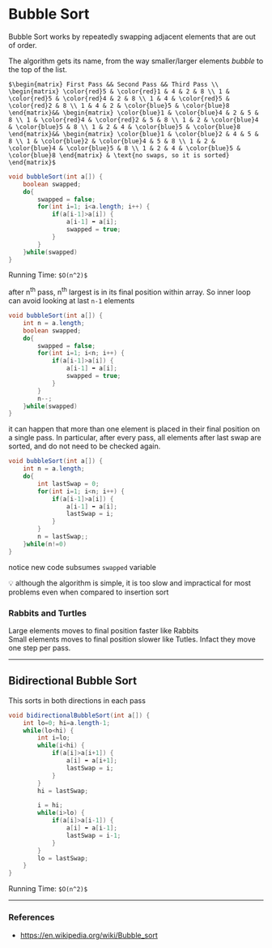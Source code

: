 # Bubble Sort

Bubble Sort works by repeatedly swapping adjacent elements that are out of order.

The algorithm gets its name, from the way smaller/larger elements *bubble* to the top of the list.

`$\begin{matrix}
First Pass && Second Pass && Third Pass \\
\begin{matrix}
\color{red}5 & \color{red}1 & 4 & 2 & 8 \\
1 & \color{red}5 & \color{red}4 & 2 & 8 \\
1 & 4 & \color{red}5 & \color{red}2 & 8 \\
1 & 4 & 2 & \color{blue}5 & \color{blue}8
\end{matrix}&&
\begin{matrix}
\color{blue}1 & \color{blue}4 & 2 & 5 & 8 \\
1 & \color{red}4 & \color{red}2 & 5 & 8 \\
1 & 2 & \color{blue}4 & \color{blue}5 & 8 \\
1 & 2 & 4 & \color{blue}5 & \color{blue}8
\end{matrix}&&
\begin{matrix}
\color{blue}1 & \color{blue}2 & 4 & 5 & 8 \\
1 & \color{blue}2 & \color{blue}4 & 5 & 8 \\
1 & 2 & \color{blue}4 & \color{blue}5 & 8 \\
1 & 2 & 4 & \color{blue}5 & \color{blue}8
\end{matrix} &
\text{no swaps, so it is sorted}
\end{matrix}$`

```java
void bubbleSort(int a[]) {
    boolean swapped;
    do{
        swapped = false;
        for(int i=1; i<a.length; i++) {
            if(a[i-1]>a[i]) {
                a[i-1] ⬌ a[i];
                swapped = true;
            }
        }
    }while(swapped)
}
```

Running Time: `$O(n^2)$`

after n<sup>th</sup> pass, n<sup>th</sup> largest is in its final position within array. 
So inner loop can avoid looking at last `n-1` elements

```java
void bubbleSort(int a[]) {
    int n = a.length;
    boolean swapped;
    do{
        swapped = false;
        for(int i=1; i<n; i++) {
            if(a[i-1]>a[i]) {
                a[i-1] ⬌ a[i];
                swapped = true;
            }
        }
        n--;
    }while(swapped)
}
```

it can happen that more than one element is placed in their final position on a single pass. 
In particular, after every pass, all elements after last swap are sorted, and do not need to be checked again.

```java
void bubbleSort(int a[]) {
    int n = a.length;
    do{
        int lastSwap = 0;
        for(int i=1; i<n; i++) {
            if(a[i-1]>a[i]) {
                a[i-1] ⬌ a[i];
                lastSwap = i;
            }
        }
        n = lastSwap;;
    }while(n!=0)
}
```

notice new code subsumes `swapped` variable

:bulb: although the algorithm is simple, it is too slow and impractical for most problems even when compared to insertion sort

### Rabbits and Turtles

Large elements moves to final position faster like Rabbits  
Small elements moves to final position slower like Tutles. Infact they move one step per pass.

---

## Bidirectional Bubble Sort

This sorts in both directions in each pass

```java
void bidirectionalBubbleSort(int a[]) {
    int lo=0; hi=a.length-1;
    while(lo<hi) {
        int i=lo;
        while(i<hi) {
            if(a[i]>a[i+1]) {
                a[i] ⬌ a[i+1];
                lastSwap = i;
            }
        }
        hi = lastSwap;

        i = hi;
        while(i>lo) {
            if(a[i]>a[i-1]) {
                a[i] ⬌ a[i-1];
                lastSwap = i-1;
            }
        }
        lo = lastSwap;
    }
}
```

Running Time: `$O(n^2)$`

---

### References

* <https://en.wikipedia.org/wiki/Bubble_sort>
